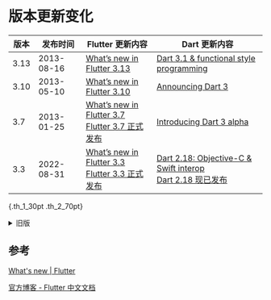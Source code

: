 # 版本更新变化
<style>
  table.th_1_30pt th:first-of-type {
    min-width: 30pt;
  }
  table.th_2_70pt th:nth-of-type(2) {
    min-width: 70pt;
  }
</style>

| 版本 | 发布时间 | Flutter 更新内容| Dart 更新内容 |
| ----- | ----- | ----- | ---- |
| 3.13 | 2013-08-16 | [What’s new in Flutter 3.13](https://medium.com/flutter/whats-new-in-flutter-3-13-479d9b11df4d) | [Dart 3.1 & functional style programming](https://medium.com/dartlang/dart-3-1-a-retrospective-on-functional-style-programming-in-dart-3-a1f4b3a7cdda) |
| 3.10 | 2013-05-10 | [What’s new in Flutter 3.10](https://medium.com/flutter/whats-new-in-flutter-3-10-b21db2c38c73) | [Announcing Dart 3](https://medium.com/dartlang/announcing-dart-3-53f065a10635) |
| 3.7  | 2013-01-25 | [What’s new in Flutter 3.7](https://medium.com/flutter/whats-new-in-flutter-3-7-38cbea71133c)<br/>[Flutter 3.7 正式发布](https://flutter.cn/posts/announcing-flutter-3-7) | [Introducing Dart 3 alpha](https://medium.com/dartlang/dart-3-alpha-f1458fb9d232) |
| 3.3  | 2022-08-31 | [What’s new in Flutter 3.3](https://medium.com/flutter/whats-new-in-flutter-3-3-893c7b9af1ff)<br/>[Flutter 3.3 正式发布](https://flutter.cn/posts/whats-new-in-flutter-3-3) | [Dart 2.18: Objective-C & Swift interop](https://medium.com/dartlang/dart-2-18-f4b3101f146c)<br/>[Dart 2.18 现已发布](https://flutter.cn/posts/dart-2-18) |

{.th_1_30pt .th_2_70pt}

<details>
  <summary>旧版</summary>

| 版本 | 发布时间 | Flutter 更新内容| Dart 更新内容 |
| ----- | ----- | ----- | ---- |
| 3    | 2022-05-11 | [What’s new in Flutter 3](https://medium.com/flutter/whats-new-in-flutter-3-8c74a5bc32d0)<br/>[Flutter 3 更新详解](https://flutter.cn/posts/whats-new-in-flutter-3) | [Dart 2.17: Productivity and integration](https://medium.com/dartlang/dart-2-17-b216bfc80c5d)<br/>[Dart 2.17 正式发布](https://flutter.cn/posts/dart-2-17) |
| 2.10 | 2022-02-03 | [What’s new in Flutter 2.10](https://medium.com/flutter/whats-new-in-flutter-2-10-5aafb0314b12)<br/>[Flutter 2.10 更新详解](https://flutter.cn/posts/whats-new-in-flutter-2-10) | [Dart 2.16: Improved tooling and platform handling](https://medium.com/dartlang/dart-2-16-improved-tooling-and-platform-handling-dd87abd6bad1)<br/>[Dart 2.16 现已发布](https://flutter.cn/posts/announcing-dart-2-16) |
| 2.8 | 2021-12-08 | [What’s new in Flutter 2.8](https://medium.com/flutter/whats-new-in-flutter-2-8-d085b763d181)<br/>[Flutter 2.8 更新详解](https://flutter.cn/posts/whats-new-in-flutter-2-8) | [Announcing Dart 2.15](https://medium.com/dartlang/dart-2-15-7e7a598e508a)<br/>[Dart 2.15 现已发布](https://flutter.cn/posts/announcing-dart-2-15) |
| 2.5 | 2021-09-08 | [What’s new in Flutter 2.5](https://medium.com/flutter/whats-new-in-flutter-2-5-6f080c3f3dc)<br/>[Flutter 2.5 更新详解](https://flutter.cn/posts/whats-new-in-flutter-2-5) | [Announcing Dart 2.14](https://medium.com/dartlang/announcing-dart-2-14-b48b9bb2fb67)<br>[Dart 2.14 版现已发布](https://flutter.cn/posts/announcing-dart-2-14) |
| 2.2 | 2021-05-18 | [What’s New in Flutter 2.2](https://medium.com/flutter/whats-new-in-flutter-2-2-fd00c65e2039)<br/>[一起看 I/O：Flutter 2.2 更新详解](https://flutter.cn/posts/whats-new-in-flutter-2-2) | [Announcing Dart 2.13](https://medium.com/dartlang/announcing-dart-2-13-c6d547b57067)<br/>[一起看 I/O：Dart 2.13 版现已发布](https://flutter.cn/posts/announcing-dart-2-13) |
| 2 | 2021-03-08 | [What’s new in Flutter 2](https://medium.com/flutter/whats-new-in-flutter-2-0-fe8e95ecc65)<br>[无限可能：Flutter 2 重点更新一览](https://flutter.cn/posts/whats-new-in-flutter-2-0) | [Announcing Dart 2.12](https://medium.com/dartlang/announcing-dart-2-12-499a6e689c87)<br/>[Dart 2.12 现已发布](https://flutter.cn/posts/announcing-dart-2-12) |

{.th_1_30pt .th_2_70pt}

</details>



## 参考

[What's new | Flutter](https://docs.flutter.dev/release/whats-new)

[官方博客 - Flutter 中文文档](https://flutter.cn/posts)
